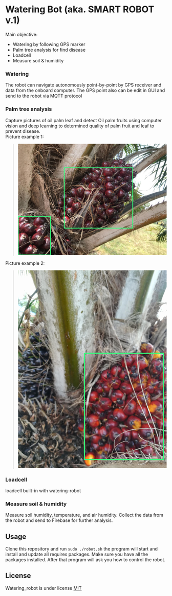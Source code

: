 # Watering Bot (aka. SMART ROBOT v.1)

Main objective:

* Watering by following GPS marker
* Palm tree analysis for find disease 
* Loadcell
* Measure soil & humidity

### Watering

The robot can navigate autonomously point-by-point by GPS receiver and data from the onboard computer.
The GPS point also can be edit in GUI and send to the robot via MQTT protocol

### Palm tree analysis

Capture pictures of oil palm leaf and detect Oil palm fruits using computer vision and deep learning to determined quality of palm fruit and leaf to prevent disease.\
Picture example 1:
 > <img src="images/tf_palm.jpg" width="600">
Picture example 2:
 > <img src="images/tf_palm_2.jpg" width="600">

### Loadcell

loadcell built-in with watering-robot

### Measure soil & humidity

Measure soil humidity, temperature, and air humidity. Collect the data from the robot and send to Firebase for further analysis.  

## Usage

Clone this repository and run ```sudo ./robot.sh``` the program will start and install and update all requires packages. Make sure you have all the packages installed. After that program will ask you how to control the robot.

## License

Watering_robot is under license [MIT](https://github.com/kanokkorn/watering_robot/blob/master/LICENSE)
